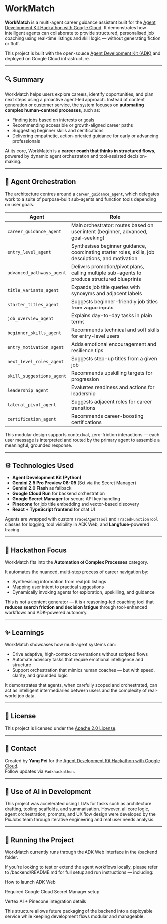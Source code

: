# WorkMatch

**WorkMatch** is a multi-agent career guidance assistant built for the [Agent Development Kit Hackathon with Google Cloud](https://devpost.com/software/adk-hackathon). It demonstrates how intelligent agents can collaborate to provide structured, personalised job coaching using real-time listings and skill logic — without generating fiction or fluff.

This project is built with the open-source [Agent Development Kit (ADK)](https://github.com/google/agent-development-kit) and deployed on Google Cloud infrastructure.

---

## 🔍 Summary

WorkMatch helps users explore careers, identify opportunities, and plan next steps using a proactive agent-led approach. Instead of content generation or customer service, the system focuses on **automating complex human-centred processes**, such as:

- Finding jobs based on interests or goals
- Recommending accessible or growth-aligned career paths
- Suggesting beginner skills and certifications
- Delivering empathetic, action-oriented guidance for early or advancing professionals

At its core, WorkMatch is a **career coach that thinks in structured flows**, powered by dynamic agent orchestration and tool-assisted decision-making.

---

## 🧠 Agent Orchestration

The architecture centres around a `career_guidance_agent`, which delegates work to a suite of purpose-built sub-agents and function tools depending on user goals.

| Agent | Role |
|-------|------|
| `career_guidance_agent` | Main orchestrator: routes based on user intent (beginner, advanced, goal-seeking) |
| `entry_level_agent` | Synthesises beginner guidance, coordinating starter roles, skills, job descriptions, and motivation |
| `advanced_pathways_agent` | Delivers promotion/pivot plans, calling multiple sub-agents to produce structured blueprints |
| `title_variants_agent` | Expands job title queries with synonyms and adjacent labels |
| `starter_titles_agent` | Suggests beginner-friendly job titles from vague inputs |
| `job_overview_agent` | Explains day-to-day tasks in plain terms |
| `beginner_skills_agent` | Recommends technical and soft skills for entry-level users |
| `entry_motivation_agent` | Adds emotional encouragement and resilience tips |
| `next_level_roles_agent` | Suggests step-up titles from a given job |
| `skill_suggestions_agent` | Recommends upskilling targets for progression |
| `leadership_agent` | Evaluates readiness and actions for leadership |
| `lateral_pivot_agent` | Suggests adjacent roles for career transitions |
| `certification_agent` | Recommends career-boosting certifications |

This modular design supports contextual, zero-friction interactions — each user message is interpreted and routed by the primary agent to assemble a meaningful, grounded response.

---

## ⚙️ Technologies Used

- **Agent Development Kit (Python)**
- **Gemini 2.5 Pro Preview 06-05** (Set via the Secret Manager)
- **Gemini 2.0 Flash** as fallback
- **Google Cloud Run** for backend orchestration
- **Google Secret Manager** for secure API key handling
- **Pinecone** for job title embedding and vector-based discovery
- **React + TypeScript frontend** for chat UI

Agents are wrapped with custom `TracedAgentTool` and `TracedFunctionTool` classes for logging, tool visibility in ADK Web, and **Langfuse**-powered tracing.

---

## 🧭 Hackathon Focus

WorkMatch fits into the **Automation of Complex Processes** category.

It automates the nuanced, multi-step process of career navigation by:
- Synthesising information from real job listings
- Mapping user intent to practical suggestions
- Dynamically invoking agents for exploration, upskilling, and guidance

This is not a content generator — it is a reasoning-led coaching tool that **reduces search friction and decision fatigue** through tool-enhanced workflows and ADK-powered autonomy.

---

## ✨ Learnings

WorkMatch showcases how multi-agent systems can:

- Drive adaptive, high-context conversations without scripted flows
- Automate advisory tasks that require emotional intelligence and structure
- Support orchestration that mimics human coaches — but with speed, clarity, and grounded logic

It demonstrates that agents, when carefully scoped and orchestrated, can act as intelligent intermediaries between users and the complexity of real-world job data.

---

## 📝 License

This project is licensed under the [Apache 2.0 License](./LICENSE).

---

## 💬 Contact

Created by **Yang Pei** for the [Agent Development Kit Hackathon with Google Cloud](https://devpost.com/software/adk-hackathon).  
Follow updates via `#adkhackathon`.

---

## 🤖 Use of AI in Development

This project was accelerated using LLMs for tasks such as architecture drafting, tooling scaffolds, and summarisation. However, all core logic, agent orchestration, prompts, and UX flow design were developed by the PixJobs team through iterative engineering and real user needs analysis.

---

## 🧪 Running the Project
WorkMatch currently runs through the ADK Web interface in the /backend folder.

If you're looking to test or extend the agent workflows locally, please refer to /backend/README.md for full setup and run instructions — including:

How to launch ADK Web

Required Google Cloud Secret Manager setup

Vertex AI + Pinecone integration details

This structure allows future packaging of the backend into a deployable service while keeping development flows modular and manageable.



